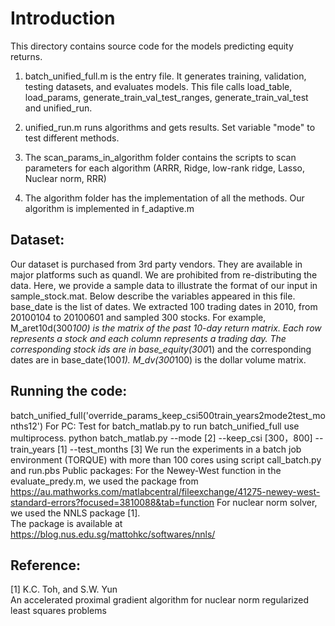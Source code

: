 # Introduction

This directory contains source code for the models predicting equity returns. 

1. batch_unified_full.m is the entry file. It generates training, validation, testing datasets, and evaluates models. This file calls load_table, load_params, generate_train_val_test_ranges, generate_train_val_test and unified_run.

2. unified_run.m runs algorithms and gets results. Set variable "mode" to test different methods.

3. The scan_params_in_algorithm folder contains the scripts to scan parameters for each algorithm (ARRR, Ridge, low-rank ridge, Lasso, Nuclear norm, RRR)

4. The algorithm folder has the implementation of all the methods. Our algorithm is implemented in f_adaptive.m

## Dataset:
Our dataset is purchased from 3rd party vendors. They are available in major platforms such as quandl. We are prohibited from re-distributing the data. Here, we provide a sample data to illustrate the format of our input in sample_stock.mat. 
Below describe the variables appeared in this file. 
base_date is the list of dates. We extracted 100 trading dates in 2010, from 20100104 to 20100601 and sampled 300 stocks.
For example, M_aret10d(300*100) is the matrix of the past 10-day return matrix. Each row represents a stock and each column represents a trading day. The corresponding stock ids are in base_equity(300*1) and the corresponding dates are in base_date(100*1). M_dv(300*100) is the dollar volume matrix.

## Running the code:
batch_unified_full('override_params_keep_csi500train_years2mode2test_months12')
For PC: Test for batch_matlab.py to run batch_unified_full use multiprocess. 
python batch_matlab.py  --mode [2] --keep_csi [300，800]  --train_years [1] --test_months [3]
We run the experiments in a batch job environment (TORQUE) with more than 100 cores using script call_batch.py and run.pbs
Public packages:
For the Newey-West function in the evaluate_predy.m, we used the package from  
https://au.mathworks.com/matlabcentral/fileexchange/41275-newey-west-standard-errors?focused=3810088&tab=function
For nuclear norm solver, we used the NNLS package [1].  
The package is available at https://blog.nus.edu.sg/mattohkc/softwares/nnls/

## Reference:
[1] K.C. Toh, and S.W. Yun    
    An accelerated proximal gradient algorithm for nuclear norm regularized 
    least squares problems
